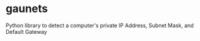 # gaunets
Python library to detect a computer's private IP Address, Subnet Mask, and Default Gateway
